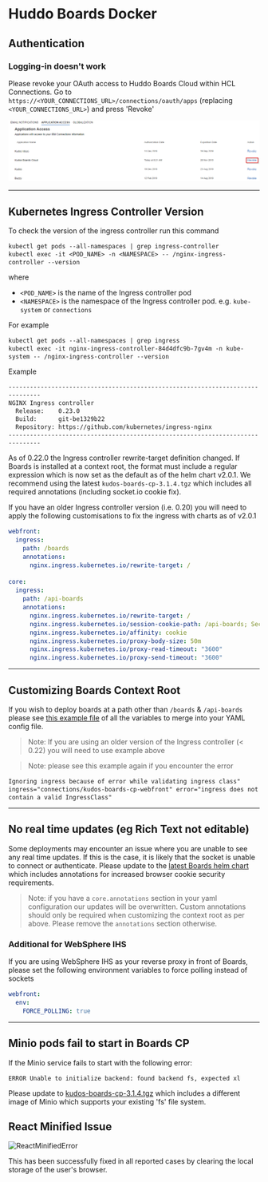 # Huddo Boards Docker

## Authentication

### Logging-in doesn't work

Please revoke your OAuth access to Huddo Boards Cloud within HCL Connections.
Go to `https://<YOUR_CONNECTIONS_URL>/connections/oauth/apps` (replacing `<YOUR_CONNECTIONS_URL>`) and press 'Revoke'

![Application Access](/assets/connections/application-access.png)

---

## Kubernetes Ingress Controller Version

To check the version of the ingress controller run this command

    kubectl get pods --all-namespaces | grep ingress-controller
    kubectl exec -it <POD_NAME> -n <NAMESPACE> -- /nginx-ingress-controller --version

where

- `<POD_NAME>` is the name of the Ingress controller pod
- `<NAMESPACE>` is the namespace of the Ingress controller pod. e.g. `kube-system` or `connections`

For example

    kubectl get pods --all-namespaces | grep ingress
    kubectl exec -it nginx-ingress-controller-84d4dfc9b-7gv4m -n kube-system -- /nginx-ingress-controller --version

Example

    -------------------------------------------------------------------------------
    NGINX Ingress controller
      Release:    0.23.0
      Build:      git-be1329b22
      Repository: https://github.com/kubernetes/ingress-nginx
    -------------------------------------------------------------------------------

As of 0.22.0 the Ingress controller rewrite-target definition changed. If Boards is installed at a context root, the format must include a regular expression which is now set as the default as of the helm chart v2.0.1.  We recommend using the latest `kudos-boards-cp-3.1.4.tgz` which includes all required annotations (including socket.io cookie fix).

If you have an older Ingress controller version (i.e. 0.20) you will need to apply the following customisations to fix the ingress with charts as of v2.0.1

```yaml
webfront:
  ingress:
    path: /boards
    annotations:
      nginx.ingress.kubernetes.io/rewrite-target: /

core:
  ingress:
    path: /api-boards
    annotations:
      nginx.ingress.kubernetes.io/rewrite-target: /
      nginx.ingress.kubernetes.io/session-cookie-path: /api-boards; Secure
      nginx.ingress.kubernetes.io/affinity: cookie
      nginx.ingress.kubernetes.io/proxy-body-size: 50m
      nginx.ingress.kubernetes.io/proxy-read-timeout: "3600"
      nginx.ingress.kubernetes.io/proxy-send-timeout: "3600"
```

---

## Customizing Boards Context Root

If you wish to deploy boards at a path other than `/boards` & `/api-boards` please see [this example file](/assets/config/kubernetes/custom-context-root.yaml) of all the variables to merge into your YAML config file. 

> Note: If you are using an older version of the Ingress controller (< 0.22) you will need to use example above

> Note: please see this example again if you encounter the error 
    
    Ignoring ingress because of error while validating ingress class" ingress="connections/kudos-boards-cp-webfront" error="ingress does not contain a valid IngressClass"

---

## No real time updates (eg Rich Text not editable)

Some deployments may encounter an issue where you are unable to see any real time updates.  If this is the case, it is likely that the socket is unable to connect or authenticate. Please update to the [latest Boards helm chart](/boards/helm-charts/) which includes annotations for increased browser cookie security requirements.

> Note: if you have a `core.annotations` section in your yaml configuration our updates will be overwritten. Custom annotations should only be required when customizing the context root as per above. Please remove the `annotations` section otherwise.


### Additional for WebSphere IHS

If you are using WebSphere IHS as your reverse proxy in front of Boards, please set the following environment variables to force polling instead of sockets

```yaml
webfront:
  env:
    FORCE_POLLING: true
```

---

## Minio pods fail to start in Boards CP

If the Minio service fails to start with the following error:

    ERROR Unable to initialize backend: found backend fs, expected xl

Please update to [kudos-boards-cp-3.1.4.tgz](/assets/config/kubernetes/kudos-boards-cp-3.1.4.tgz) which includes a different image of Minio which supports your existing 'fs' file system.

## React Minified Issue

![ReactMinifiedError](/assets/boards/application-access.png)

This has been successfully fixed in all reported cases by clearing the local storage of the user's browser.